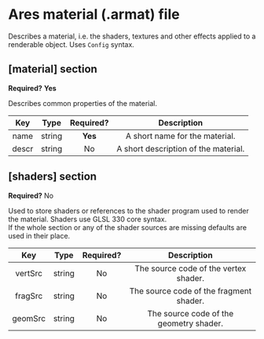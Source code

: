 # Ares material (.armat) file 
Describes a material, i.e. the shaders, textures and other effects applied to a renderable object.
Uses `Config` syntax.

## [material] section
**Required?** **Yes**

Describes common properties of the material.

| Key | Type | Required? | Description |
|:-:|:-:|:-:|:-:|
| name | string | **Yes** | A short name for the material. |
| descr | string | No | A short description of the material. |

## [shaders] section
**Required?** No

Used to store shaders or references to the shader program used to render the material.
Shaders use GLSL 330 core syntax.  
If the whole section or any of the shader sources are missing defaults are used
in their place.

| Key | Type | Required? | Description |
|:-:|:-:|:-:|:-:|
| vertSrc | string | No | The source code of the vertex shader. |
| fragSrc | string | No | The source code of the fragment shader. |
| geomSrc | string | No | The source code of the geometry shader. |
